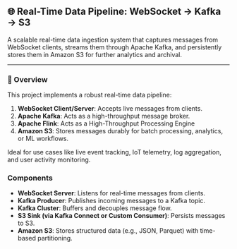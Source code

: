 ## 🌐 Real-Time Data Pipeline: WebSocket → Kafka → S3

A scalable real-time data ingestion system that captures messages from WebSocket clients, streams them through Apache Kafka, and persistently stores them in Amazon S3 for further analytics and archival.

---

### 📌 Overview

This project implements a robust real-time data pipeline:

1. **WebSocket Client/Server**: Accepts live messages from clients.
2. **Apache Kafka**: Acts as a high-throughput message broker.
3. **Apache Flink**: Acts as a High-Throughput Processing Engine
4. **Amazon S3**: Stores messages durably for batch processing, analytics, or ML workflows.

Ideal for use cases like live event tracking, IoT telemetry, log aggregation, and user activity monitoring.

### Components

- **WebSocket Server**: Listens for real-time messages from clients.
- **Kafka Producer**: Publishes incoming messages to a Kafka topic.
- **Kafka Cluster**: Buffers and decouples message flow.
- **S3 Sink (via Kafka Connect or Custom Consumer)**: Persists messages to S3.
- **Amazon S3**: Stores structured data (e.g., JSON, Parquet) with time-based partitioning.
